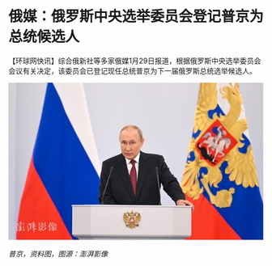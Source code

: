 # 俄媒：俄罗斯中央选举委员会登记普京为总统候选人

【环球网快讯】综合俄新社等多家俄媒1月29日报道，根据俄罗斯中央选举委员会会议有关决定，该委员会已登记现任总统普京为下一届俄罗斯总统选举候选人。

![65fae8fc828dd6dce7c7413b9fa3c30b.jpg](https://raw.githubusercontent.com/qqhsx/qqnews_image/main/2024/01/29/俄媒：俄罗斯中央选举委员会登记普京为总统候选人/65fae8fc828dd6dce7c7413b9fa3c30b.jpg)

_普京，资料图，图源：澎湃影像_


